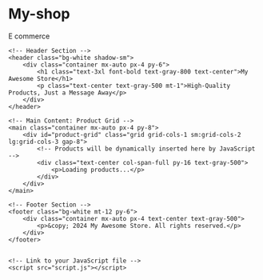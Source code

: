 # My-shop
E commerce 
<!DOCTYPE html>
<html lang="en">
<head>
    <meta charset="UTF-8">
    <meta name="viewport" content="width=device-width, initial-scale=1.0">
    <title>My Awesome Store</title>
    <!-- Tailwind CSS for styling -->
    <script src="https://cdn.tailwindcss.com"></script>
    <!-- Link to your custom stylesheet -->
    <link rel="stylesheet" href="styles.css">
    <link rel="preconnect" href="https://fonts.googleapis.com">
    <link rel="preconnect" href="https://fonts.gstatic.com" crossorigin>
    <link href="https://fonts.googleapis.com/css2?family=Inter:wght@400;500;600;700&display=swap" rel="stylesheet">
    <style>
        /* Using Inter font as the default */
        body {
            font-family: 'Inter', sans-serif;
        }
    </style>
</head>
<body class="bg-gray-50">

    <!-- Header Section -->
    <header class="bg-white shadow-sm">
        <div class="container mx-auto px-4 py-6">
            <h1 class="text-3xl font-bold text-gray-800 text-center">My Awesome Store</h1>
            <p class="text-center text-gray-500 mt-1">High-Quality Products, Just a Message Away</p>
        </div>
    </header>

    <!-- Main Content: Product Grid -->
    <main class="container mx-auto px-4 py-8">
        <div id="product-grid" class="grid grid-cols-1 sm:grid-cols-2 lg:grid-cols-3 gap-8">
            <!-- Products will be dynamically inserted here by JavaScript -->
            <div class="text-center col-span-full py-16 text-gray-500">
                <p>Loading products...</p>
            </div>
        </div>
    </main>

    <!-- Footer Section -->
    <footer class="bg-white mt-12 py-6">
        <div class="container mx-auto px-4 text-center text-gray-500">
            <p>&copy; 2024 My Awesome Store. All rights reserved.</p>
        </div>
    </footer>


    <!-- Link to your JavaScript file -->
    <script src="script.js"></script>
</body>
</html>

